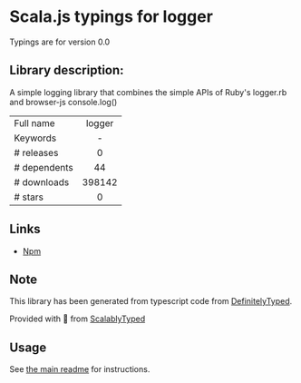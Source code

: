 
# Scala.js typings for logger

Typings are for version 0.0

## Library description:
A simple logging library that combines the simple APIs of Ruby's logger.rb and browser-js console.log()

|                    |                 |
| ------------------ | :-------------: |
| Full name          | logger |
| Keywords           | - |
| # releases         | 0 |
| # dependents       | 44 |
| # downloads        | 398142 |
| # stars            | 0 |

## Links
- [Npm](https://www.npmjs.com/package/logger)
    


## Note
This library has been generated from typescript code from [DefinitelyTyped](https://definitelytyped.org).

Provided with :purple_heart: from [ScalablyTyped](https://github.com/oyvindberg/ScalablyTyped)

## Usage
See [the main readme](../../readme.md) for instructions.


